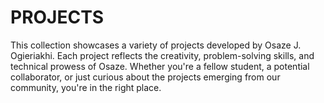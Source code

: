 # PROJECTS
This collection showcases a variety of projects developed by Osaze J. Ogieriakhi. Each project reflects the creativity, problem-solving skills, and technical prowess of Osaze. Whether you're a fellow student, a potential collaborator, or just curious about the projects emerging from our community, you're in the right place.
